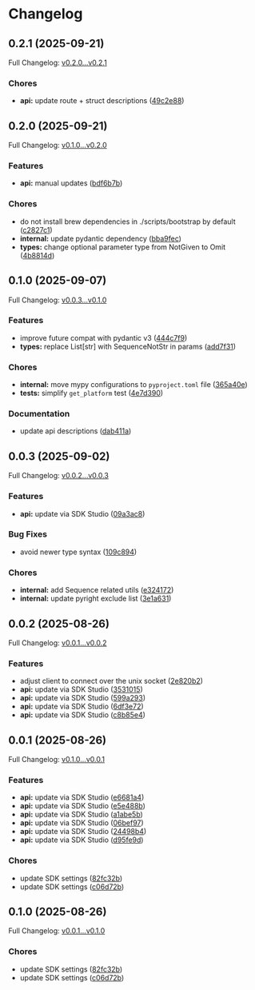# Changelog

## 0.2.1 (2025-09-21)

Full Changelog: [v0.2.0...v0.2.1](https://github.com/miruml/python-agent-sdk/compare/v0.2.0...v0.2.1)

### Chores

* **api:** update route + struct descriptions ([49c2e88](https://github.com/miruml/python-agent-sdk/commit/49c2e88e03ca3d4ed176cf11d0d5ac46129ae2e4))

## 0.2.0 (2025-09-21)

Full Changelog: [v0.1.0...v0.2.0](https://github.com/miruml/python-agent-sdk/compare/v0.1.0...v0.2.0)

### Features

* **api:** manual updates ([bdf6b7b](https://github.com/miruml/python-agent-sdk/commit/bdf6b7ba4e4ba8e8223f44a57c7abc7218a212a3))


### Chores

* do not install brew dependencies in ./scripts/bootstrap by default ([c2827c1](https://github.com/miruml/python-agent-sdk/commit/c2827c13c5dfb741e0e867f0be50f65f36f1b28a))
* **internal:** update pydantic dependency ([bba9fec](https://github.com/miruml/python-agent-sdk/commit/bba9fec5673b0114012905c80dc80f9591bf66c8))
* **types:** change optional parameter type from NotGiven to Omit ([4b8814d](https://github.com/miruml/python-agent-sdk/commit/4b8814d6ff030d908dfe217ad1b5ceee502ad76e))

## 0.1.0 (2025-09-07)

Full Changelog: [v0.0.3...v0.1.0](https://github.com/miruml/python-agent-sdk/compare/v0.0.3...v0.1.0)

### Features

* improve future compat with pydantic v3 ([444c7f9](https://github.com/miruml/python-agent-sdk/commit/444c7f949ccab589b65961b79d037598021bdab7))
* **types:** replace List[str] with SequenceNotStr in params ([add7f31](https://github.com/miruml/python-agent-sdk/commit/add7f31b88484389d19b64912956489da4e0806a))


### Chores

* **internal:** move mypy configurations to `pyproject.toml` file ([365a40e](https://github.com/miruml/python-agent-sdk/commit/365a40ea30efc39afde68fd4fce8901b1d7cd816))
* **tests:** simplify `get_platform` test ([4e7d390](https://github.com/miruml/python-agent-sdk/commit/4e7d390d666eb01ab692453d26818270426a94a2))


### Documentation

* update api descriptions ([dab411a](https://github.com/miruml/python-agent-sdk/commit/dab411a1d109279cd3e34c084ecac6d0c9d5354c))

## 0.0.3 (2025-09-02)

Full Changelog: [v0.0.2...v0.0.3](https://github.com/miruml/python-agent-sdk/compare/v0.0.2...v0.0.3)

### Features

* **api:** update via SDK Studio ([09a3ac8](https://github.com/miruml/python-agent-sdk/commit/09a3ac812ec658482a0d0ce9613433d3ce38d9b5))


### Bug Fixes

* avoid newer type syntax ([109c894](https://github.com/miruml/python-agent-sdk/commit/109c8946281a861d2ebc74ddd4656ae45c1714d7))


### Chores

* **internal:** add Sequence related utils ([e324172](https://github.com/miruml/python-agent-sdk/commit/e3241722ac3c30c92627710c8876327abba33deb))
* **internal:** update pyright exclude list ([3e1a631](https://github.com/miruml/python-agent-sdk/commit/3e1a631c29d33f8e3af40665f12b7359af13c3b7))

## 0.0.2 (2025-08-26)

Full Changelog: [v0.0.1...v0.0.2](https://github.com/miruml/python-agent-sdk/compare/v0.0.1...v0.0.2)

### Features

* adjust client to connect over the unix socket ([2e820b2](https://github.com/miruml/python-agent-sdk/commit/2e820b215ae5aff5546eb746e55e96c0e70cae6e))
* **api:** update via SDK Studio ([3531015](https://github.com/miruml/python-agent-sdk/commit/353101533aff094a902eabf9f543341f86e5b2b8))
* **api:** update via SDK Studio ([599a293](https://github.com/miruml/python-agent-sdk/commit/599a293911f28f1e8d39f4e46f1c838b637a1535))
* **api:** update via SDK Studio ([6df3e72](https://github.com/miruml/python-agent-sdk/commit/6df3e720d9b152339b2ba1b36a52dcf24a04ba7e))
* **api:** update via SDK Studio ([c8b85e4](https://github.com/miruml/python-agent-sdk/commit/c8b85e465b83ff4d971533cec98d9e80224a9b38))

## 0.0.1 (2025-08-26)

Full Changelog: [v0.1.0...v0.0.1](https://github.com/miruml/python-agent-sdk/compare/v0.1.0...v0.0.1)

### Features

* **api:** update via SDK Studio ([e6681a4](https://github.com/miruml/python-agent-sdk/commit/e6681a4aee46d96aad90d8271bdd4977ab93cb89))
* **api:** update via SDK Studio ([e5e488b](https://github.com/miruml/python-agent-sdk/commit/e5e488b38fa1b68b2c48869ac4a85a798e733b58))
* **api:** update via SDK Studio ([a1abe5b](https://github.com/miruml/python-agent-sdk/commit/a1abe5b8de243b7c107543c07a0d1033aa6a05c3))
* **api:** update via SDK Studio ([06bef97](https://github.com/miruml/python-agent-sdk/commit/06bef9755fd2db20aaf0e71073c9f0e27fa6a45d))
* **api:** update via SDK Studio ([24498b4](https://github.com/miruml/python-agent-sdk/commit/24498b480190f443c84a637ccdd32119966b8fd5))
* **api:** update via SDK Studio ([d95fe9d](https://github.com/miruml/python-agent-sdk/commit/d95fe9d1240958316b08e3a2f98fb06b0eb5af0e))


### Chores

* update SDK settings ([82fc32b](https://github.com/miruml/python-agent-sdk/commit/82fc32bf575c48ba7e67a030e33c24bb7d07c40d))
* update SDK settings ([c06d72b](https://github.com/miruml/python-agent-sdk/commit/c06d72bf4db17caf5dd6b7015db5880b565b6f1e))

## 0.1.0 (2025-08-26)

Full Changelog: [v0.0.1...v0.1.0](https://github.com/miruml/python-agent-sdk/compare/v0.0.1...v0.1.0)

### Chores

* update SDK settings ([82fc32b](https://github.com/miruml/python-agent-sdk/commit/82fc32bf575c48ba7e67a030e33c24bb7d07c40d))
* update SDK settings ([c06d72b](https://github.com/miruml/python-agent-sdk/commit/c06d72bf4db17caf5dd6b7015db5880b565b6f1e))
